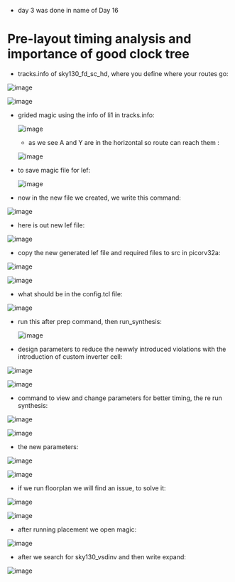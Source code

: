 - day 3 was done in name of Day 16

# Pre-layout timing analysis and importance of good clock tree

-  tracks.info of sky130_fd_sc_hd, where you define where your routes go:

![image](https://github.com/user-attachments/assets/c155fad6-c84b-4f1a-9e76-74e8b58a7460)

![image](https://github.com/user-attachments/assets/349bc326-c190-4883-803f-6804b9bac54a)

- grided magic using the info of li1 in tracks.info:

  ![image](https://github.com/user-attachments/assets/0131bf7b-898a-41d5-ae2d-cbdef5cdcc39)

  - as we see A and Y are in the horizontal so route can reach them :
 
  ![image](https://github.com/user-attachments/assets/9cdc76c4-4d0f-4560-836c-1157fe5bccca)

- to save magic file for lef:

  ![image](https://github.com/user-attachments/assets/fae8c69d-4980-4cb0-9782-fe902caeb0a5)

- now in the new file we created, we write this command:

![image](https://github.com/user-attachments/assets/2be393a8-6571-485e-b759-05f8b6da39ac)

- here is out new lef file:

![image](https://github.com/user-attachments/assets/057de31e-9e3c-4573-9507-1c3175833a14)

- copy the new generated lef file and required files to src in picorv32a:

![image](https://github.com/user-attachments/assets/9ac916a5-771a-4fff-9d27-7561d5491a94)

![image](https://github.com/user-attachments/assets/2f09fb02-f6d0-4b70-b80d-7424d66465f3)

- what should be in the config.tcl file:

![image](https://github.com/user-attachments/assets/abe5b9b8-cce2-4811-8d65-e032ff73615f)

- run this after prep command, then run_synthesis:

  ![image](https://github.com/user-attachments/assets/4e720928-aa4c-447e-b87c-f667ce4f9042)

-  design parameters to reduce the newwly introduced violations with the introduction of custom inverter cell:

![image](https://github.com/user-attachments/assets/8e8a6c58-fe2a-46e8-b45d-1ca35cf9f86c)

![image](https://github.com/user-attachments/assets/55ac8916-7808-49ac-b61f-c61df03e4586)

- command to view and change parameters for better timing, the re run synthesis:

![image](https://github.com/user-attachments/assets/7a3aeb5a-b324-4838-9269-607f72163bad)

![image](https://github.com/user-attachments/assets/9074e9e4-7160-4fa9-90d2-0ffd0d057c1d)

- the new parameters:

![image](https://github.com/user-attachments/assets/5826bf06-8c1b-485a-b5a9-f36e727a32a6)

![image](https://github.com/user-attachments/assets/b45f3c72-fbdd-4181-9ceb-cc37a8cd5094)

- if we run floorplan we will find an issue, to solve it:

![image](https://github.com/user-attachments/assets/732961e0-b411-4326-a719-708a5077a1ed)

![image](https://github.com/user-attachments/assets/683679cc-28d0-4429-a3f3-212effec37d0)

- after running placement we open magic:

![image](https://github.com/user-attachments/assets/7374c903-be38-4ef9-8977-5de56c030c38)

- after we search for sky130_vsdinv and then write expand:

![image](https://github.com/user-attachments/assets/703810c0-a932-4f84-bc7a-dac035c97baa)

